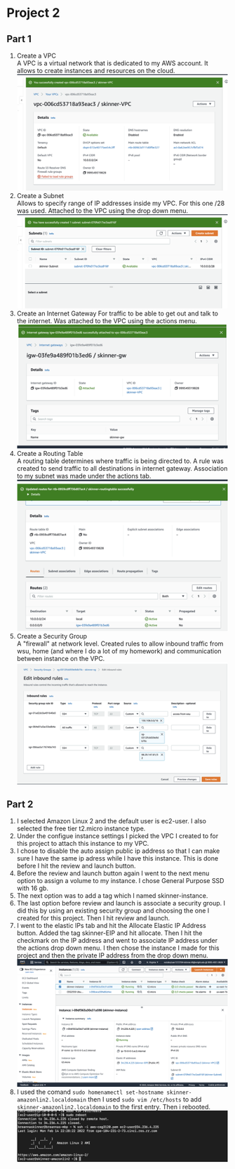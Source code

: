 # Project 2  
## Part 1  
1. Create a VPC  
A VPC is a virtual network that is dedicated to my AWS account. It allows to create instances and resources on the cloud.  
![VPC creation](images/createVPC.png)  
2. Create a Subnet  
Allows to specify range of IP addresses inside my VPC. For this one /28 was used. Attached to the VPC using the drop down menu.  
![Subnet creation](images/createSubnet.png)  
3. Create an Internet Gateway 
For traffic to be able to get out and talk to the internet. Was attached to the VPC using the actions menu.  
 ![Internet Gateway creation](images/createInternetGateway.png)  
4. Create a Routing Table  
A routing table determines where traffic is being directed to. A rule was created to send traffic to all destinations in internet gateway. Association to my subnet was made under the actions tab.  
![Routing Table creation](images/createRT.png)  
5. Create a Security Group  
A "firewall" at network level. Created rules to allow inbound traffic from wsu, home (and where I do a lot of my homework) and communication between instance on the VPC.  
![Security Groups Creation](images/createSG.png)  
## Part 2  
1. I selected Amazon Linux 2 and the default user is ec2-user. I also selected the free tier t2.micro instance type.  
2. Under the configue instance settings I picked the VPC I created to for this project to attach this instance to my VPC.  
3. I chose to disable the auto assign public ip address so that I can make sure I have the same ip adress while I have this instance. This is done before I hit the review and launch button.  
4. Before the review and launch button again I went to the next menu option to assign a volume to my instance. I chose General Purpose SSD with 16 gb.  
5. The next option was to add a tag which I named skinner-instance.  
6. The last option before review and launch is associate a security group. I did this by using an existing security group and choosing the one I created for this project. Then I hit review and launch.  
7. I went to the elastic IPs tab and hit the Allocate Elastic IP Address button. Added the tag skinner-EIP and hit allocate. Then I hit the checkmark on the IP address and went to associate IP address under the actions drop down menu. I then chose the instance I made for this project and then the private IP address from the drop down menu.  
![Instance Details](images/instanceDetails.png)  
9. I used the comand `sudo homenamectl set-hostname skinner-amazonlin2.localdomain` then I used `sudo vim /etc/hosts` to add `skinner-amazonlin2.localdomain` to the first entry. Then i rebooted.  
![Hostname Changed](images/hostnameChanged.png)